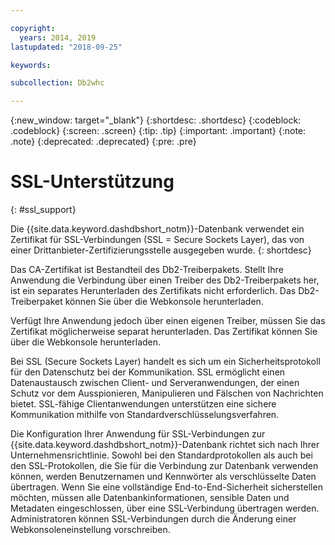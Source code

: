 ```yaml
---

copyright:
  years: 2014, 2019
lastupdated: "2018-09-25"

keywords:

subcollection: Db2whc

---
```


<!-- Attribute definitions --> 
{:new_window: target="_blank"}
{:shortdesc: .shortdesc}
{:codeblock: .codeblock}
{:screen: .screen}
{:tip: .tip}
{:important: .important}
{:note: .note}
{:deprecated: .deprecated}
{:pre: .pre}

# SSL-Unterstützung
{: #ssl_support}

Die {{site.data.keyword.dashdbshort_notm}}-Datenbank verwendet ein Zertifikat für SSL-Verbindungen (SSL = Secure Sockets Layer), das von einer Drittanbieter-Zertifizierungsstelle ausgegeben wurde. 
{: shortdesc}

Das CA-Zertifikat ist Bestandteil des Db2-Treiberpakets. Stellt Ihre Anwendung die Verbindung über einen Treiber des Db2-Treiberpakets her, ist ein separates Herunterladen des Zertifikats nicht erforderlich. Das Db2-Treiberpaket können Sie über die Webkonsole herunterladen.

Verfügt Ihre Anwendung jedoch über einen eigenen Treiber, müssen Sie das Zertifikat möglicherweise separat herunterladen. Das Zertifikat können Sie über die Webkonsole herunterladen.

Bei SSL (Secure Sockets Layer) handelt es sich um ein Sicherheitsprotokoll für den Datenschutz bei der Kommunikation. SSL ermöglicht einen Datenaustausch zwischen Client- und Serveranwendungen, der einen Schutz vor dem Ausspionieren, Manipulieren und Fälschen von Nachrichten bietet. SSL-fähige Clientanwendungen unterstützen eine sichere Kommunikation mithilfe von Standardverschlüsselungsverfahren.

Die Konfiguration Ihrer Anwendung für SSL-Verbindungen zur {{site.data.keyword.dashdbshort_notm}}-Datenbank richtet sich nach Ihrer Unternehmensrichtlinie. Sowohl bei den Standardprotokollen als auch bei den SSL-Protokollen, die Sie für die Verbindung zur Datenbank verwenden können, werden Benutzernamen und Kennwörter als verschlüsselte Daten übertragen. Wenn Sie eine vollständige End-to-End-Sicherheit sicherstellen möchten, müssen alle Datenbankinformationen, sensible Daten und Metadaten eingeschlossen, über eine SSL-Verbindung übertragen werden. Administratoren können SSL-Verbindungen durch die Änderung einer Webkonsoleneinstellung vorschreiben.


